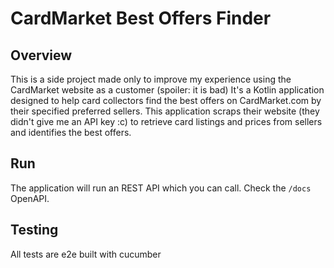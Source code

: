 # CardMarket Best Offers Finder

## Overview

This is a side project made only to improve my experience using the CardMarket website as a customer (spoiler: it is bad)
It's a Kotlin application designed to help card collectors find the best offers on CardMarket.com by their specified preferred sellers.
This application scraps their website (they didn't give me an API key :c) to retrieve card listings and prices from sellers and identifies the best offers.

## Run
The application will run an REST API which you can call. Check the `/docs` OpenAPI.

## Testing
All tests are e2e built with cucumber